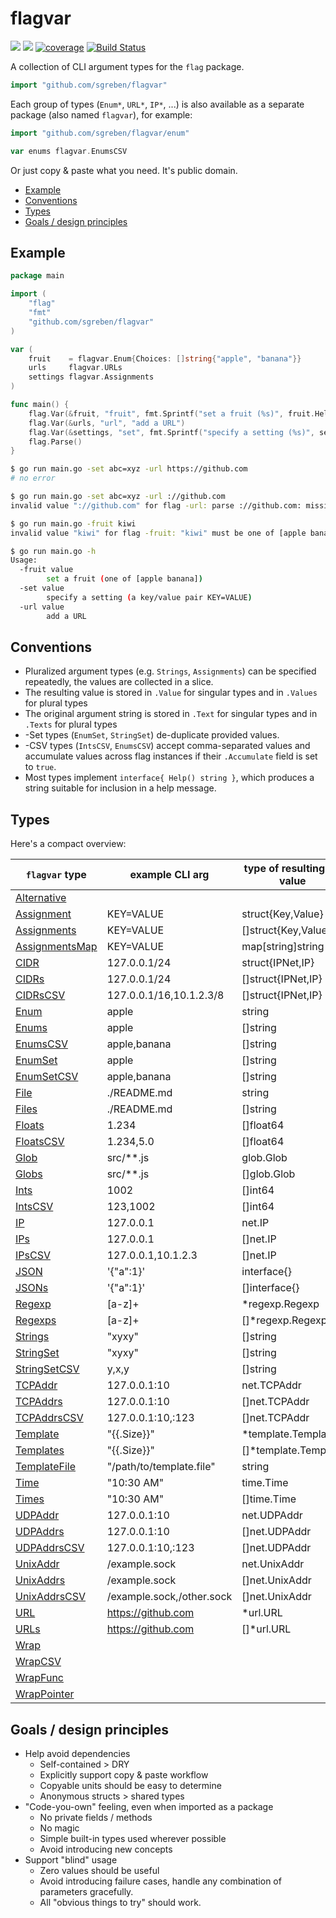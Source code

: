 # flagvar

[![](https://godoc.org/github.com/sgreben/flagvar?status.svg)](http://godoc.org/github.com/sgreben/flagvar) [![](https://goreportcard.com/badge/github.com/sgreben/flagvar/goreportcard)](https://goreportcard.com/report/github.com/sgreben/flagvar) [![coverage](https://img.shields.io/badge/coverage-95.4%25-green.svg)](https://gocover.io/github.com/sgreben/flagvar) [![Build Status](https://travis-ci.org/sgreben/flagvar.svg?branch=master)](https://travis-ci.org/sgreben/flagvar)

A collection of CLI argument types for the `flag` package.

```go
import "github.com/sgreben/flagvar"
```

Each group of types (`Enum*`, `URL*`, `IP*`, ...) is also available as a separate package (also named `flagvar`), for example:

```go
import "github.com/sgreben/flagvar/enum"

var enums flagvar.EnumsCSV
```

Or just copy & paste what you need. It's public domain.

<!-- TOC -->

- [Example](#example)
- [Conventions](#conventions)
- [Types](#types)
- [Goals / design principles](#goals--design-principles)

<!-- /TOC -->

## Example

```go
package main

import (
	"flag"
	"fmt"
	"github.com/sgreben/flagvar"
)

var (
	fruit    = flagvar.Enum{Choices: []string{"apple", "banana"}}
	urls     flagvar.URLs
	settings flagvar.Assignments
)

func main() {
	flag.Var(&fruit, "fruit", fmt.Sprintf("set a fruit (%s)", fruit.Help()))
	flag.Var(&urls, "url", "add a URL")
	flag.Var(&settings, "set", fmt.Sprintf("specify a setting (%s)", settings.Help()))
	flag.Parse()
}
```

```sh
$ go run main.go -set abc=xyz -url https://github.com
# no error

$ go run main.go -set abc=xyz -url ://github.com
invalid value "://github.com" for flag -url: parse ://github.com: missing protocol scheme

$ go run main.go -fruit kiwi
invalid value "kiwi" for flag -fruit: "kiwi" must be one of [apple banana]

$ go run main.go -h
Usage:
  -fruit value
        set a fruit (one of [apple banana])
  -set value
        specify a setting (a key/value pair KEY=VALUE)
  -url value
        add a URL
```

## Conventions

- Pluralized argument types (e.g. `Strings`, `Assignments`) can be specified repeatedly, the values are collected in a slice.
- The resulting value is stored in `.Value` for singular types and in `.Values` for plural types
- The original argument string is stored in `.Text` for singular types and in `.Texts` for plural types
- -Set types (`EnumSet`, `StringSet`) de-duplicate provided values.
- -CSV types (`IntsCSV`, `EnumsCSV`) accept comma-separated values and accumulate values across flag instances if their `.Accumulate` field is set to `true`.
- Most types implement `interface{ Help() string }`, which produces a string suitable for inclusion in a help message.

## Types

Here's a compact overview:

| `flagvar` type | example CLI arg    | type of resulting Go value           |
|----------------|--------------------|--------------------------------------|
| [Alternative](https://godoc.org/github.com/sgreben/flagvar#Alternative)  |           |  |
| [Assignment](https://godoc.org/github.com/sgreben/flagvar#Assignment)  | KEY=VALUE          | struct{Key,Value} |
| [Assignments](https://godoc.org/github.com/sgreben/flagvar#Assignments) | KEY=VALUE          | []struct{Key,Value}                         |
| [AssignmentsMap](https://godoc.org/github.com/sgreben/flagvar#AssignmentsMap) | KEY=VALUE          | map[string]string                         |
| [CIDR](https://godoc.org/github.com/sgreben/flagvar#CIDR)        | 127.0.0.1/24               | struct{IPNet,IP}                              |
| [CIDRs](https://godoc.org/github.com/sgreben/flagvar#CIDRs)        | 127.0.0.1/24               | []struct{IPNet,IP}                              |
| [CIDRsCSV](https://godoc.org/github.com/sgreben/flagvar#CIDRsCSV)        | 127.0.0.1/16,10.1.2.3/8               | []struct{IPNet,IP}                              |
| [Enum](https://godoc.org/github.com/sgreben/flagvar#Enum)        | apple              | string                               |
| [Enums](https://godoc.org/github.com/sgreben/flagvar#Enums)       | apple              | []string                             |
| [EnumsCSV](https://godoc.org/github.com/sgreben/flagvar#EnumsCSV)       | apple,banana              | []string                             |
| [EnumSet](https://godoc.org/github.com/sgreben/flagvar#EnumSet)     | apple              | []string                             |
| [EnumSetCSV](https://godoc.org/github.com/sgreben/flagvar#EnumSetCSV)       | apple,banana              | []string                             |
| [File](https://godoc.org/github.com/sgreben/flagvar#File)        | ./README.md        | string                               |
| [Files](https://godoc.org/github.com/sgreben/flagvar#Files)        | ./README.md        | []string                               |
| [Floats](https://godoc.org/github.com/sgreben/flagvar#Floats)      | 1.234              | []float64                            |
| [FloatsCSV](https://godoc.org/github.com/sgreben/flagvar#FloatsCSV)      | 1.234,5.0              | []float64                            |
| [Glob](https://godoc.org/github.com/sgreben/flagvar#Glob)        | src/**.js          | glob.Glob                            |
| [Globs](https://godoc.org/github.com/sgreben/flagvar#Globs)       | src/**.js          | []glob.Glob                            |
| [Ints](https://godoc.org/github.com/sgreben/flagvar#Ints)        | 1002               | []int64                              |
| [IntsCSV](https://godoc.org/github.com/sgreben/flagvar#IntsCSV)        | 123,1002               | []int64                              |
| [IP](https://godoc.org/github.com/sgreben/flagvar#IP)        | 127.0.0.1               | net.IP                              |
| [IPs](https://godoc.org/github.com/sgreben/flagvar#IPs)        | 127.0.0.1               | []net.IP                              |
| [IPsCSV](https://godoc.org/github.com/sgreben/flagvar#IPsCSV)        | 127.0.0.1,10.1.2.3               | []net.IP                              |
| [JSON](https://godoc.org/github.com/sgreben/flagvar#JSON)        | '{"a":1}'          | interface{}                          |
| [JSONs](https://godoc.org/github.com/sgreben/flagvar#JSONs)       | '{"a":1}'          | []interface{}                        |
| [Regexp](https://godoc.org/github.com/sgreben/flagvar#Regexp)        | [a-z]+          | *regexp.Regexp                            |
| [Regexps](https://godoc.org/github.com/sgreben/flagvar#Regexps)       | [a-z]+          | []*regexp.Regexp                            |
| [Strings](https://godoc.org/github.com/sgreben/flagvar#Strings)     | "xyxy"             | []string                             |
| [StringSet](https://godoc.org/github.com/sgreben/flagvar#StringSet)  | "xyxy"             | []string                             |
| [StringSetCSV](https://godoc.org/github.com/sgreben/flagvar#StringSetCSV)       | y,x,y              | []string                             |
| [TCPAddr](https://godoc.org/github.com/sgreben/flagvar#TCPAddr)        | 127.0.0.1:10               | net.TCPAddr                              |
| [TCPAddrs](https://godoc.org/github.com/sgreben/flagvar#TCPAddrs)        | 127.0.0.1:10               | []net.TCPAddr                              |
| [TCPAddrsCSV](https://godoc.org/github.com/sgreben/flagvar#TCPAddrsCSV)        | 127.0.0.1:10,:123               | []net.TCPAddr                              |
| [Template](https://godoc.org/github.com/sgreben/flagvar#Template)    | "{{.Size}}"        | *template.Template                   |
| [Templates](https://godoc.org/github.com/sgreben/flagvar#Templates)   | "{{.Size}}"        | []*template.Template                 |
| [TemplateFile](https://godoc.org/github.com/sgreben/flagvar#TemplateFile)   | "/path/to/template.file"        | string                 |
| [Time](https://godoc.org/github.com/sgreben/flagvar#Time)        | "10:30 AM"         | time.Time                            |
| [Times](https://godoc.org/github.com/sgreben/flagvar#Times)       | "10:30 AM"         | []time.Time                          |
| [UDPAddr](https://godoc.org/github.com/sgreben/flagvar#UDPAddr)        | 127.0.0.1:10               | net.UDPAddr                              |
| [UDPAddrs](https://godoc.org/github.com/sgreben/flagvar#UDPAddrs)        | 127.0.0.1:10               | []net.UDPAddr                              |
| [UDPAddrsCSV](https://godoc.org/github.com/sgreben/flagvar#UDPAddrsCSV)        | 127.0.0.1:10,:123               | []net.UDPAddr                              |
| [UnixAddr](https://godoc.org/github.com/sgreben/flagvar#UnixAddr)        | /example.sock               | net.UnixAddr                              |
| [UnixAddrs](https://godoc.org/github.com/sgreben/flagvar#UnixAddrs)        | /example.sock               | []net.UnixAddr                              |
| [UnixAddrsCSV](https://godoc.org/github.com/sgreben/flagvar#UnixAddrsCSV)        | /example.sock,/other.sock               | []net.UnixAddr                              |
| [URL](https://godoc.org/github.com/sgreben/flagvar#URL)         | https://github.com | *url.URL                             |
| [URLs](https://godoc.org/github.com/sgreben/flagvar#URLs)        | https://github.com | []*url.URL                           |
| [Wrap](https://godoc.org/github.com/sgreben/flagvar#Wrap)        |                    |                                      |
| [WrapCSV](https://godoc.org/github.com/sgreben/flagvar#WrapCSV)        |                    |                                      |
| [WrapFunc](https://godoc.org/github.com/sgreben/flagvar#WrapFunc)    |                    |                                      |
| [WrapPointer](https://godoc.org/github.com/sgreben/flagvar#WrapPointer)    |                    |                                      |

## Goals / design principles

- Help avoid dependencies
    - Self-contained > DRY
    - Explicitly support copy & paste workflow
    - Copyable units should be easy to determine
    - Anonymous structs > shared types
- "Code-you-own" feeling, even when imported as a package
    - No private fields / methods
    - No magic
    - Simple built-in types used wherever possible
    - Avoid introducing new concepts
- Support "blind" usage
    - Zero values should be useful
    - Avoid introducing failure cases, handle any combination of parameters gracefully.
    - All "obvious things to try" should work.
